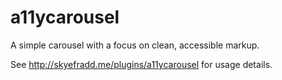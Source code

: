 a11ycarousel
============

A simple carousel with a focus on clean, accessible markup.

See http://skyefradd.me/plugins/a11ycarousel for usage details.